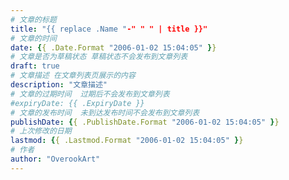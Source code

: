 ```yaml
---
# 文章的标题
title: "{{ replace .Name "-" " " | title }}"
# 文章的时间
date: {{ .Date.Format "2006-01-02 15:04:05" }}
# 文章是否为草稿状态 草稿状态不会发布到文章列表
draft: true
# 文章描述 在文章列表页展示的内容
description: "文章描述"
# 文章的过期时间  过期后不会发布到文章列表
#expiryDate: {{ .ExpiryDate }} 
# 文章的发布时间  未到达发布时间不会发布到文章列表
publishDate: {{ .PublishDate.Format "2006-01-02 15:04:05" }}
# 上次修改的日期
lastmod: {{ .Lastmod.Format "2006-01-02 15:04:05" }}
# 作者
author: "OverookArt"
---
```

